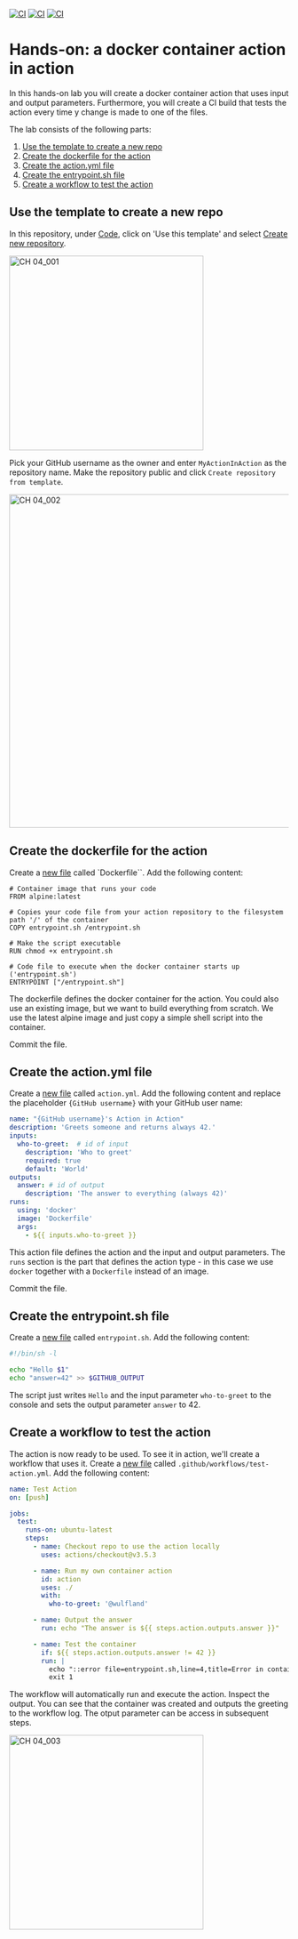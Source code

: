 [![CI](https://github.com/RamonElias/MyGithubActions/actions/workflows/simple-proj.yml/badge.svg?branch=main)](https://github.com/RamonElias/MyGithubActions/actions/workflows/simple-proj.yml)
[![CI](https://github.com/RamonElias/MyGithubActions/actions/workflows/simple-proj.yml/badge.svg?branch=main)](https://github.com/RamonElias/MyGithubActions/actions/workflows/simple-proj.yml)
[![CI](https://github.com/RamonElias/MyGithubActions/actions/workflows/simple-proj.yml/badge.svg?branch=main)](https://github.com/RamonElias/MyGithubActions/actions/workflows/simple-proj.yml)

# Hands-on: a docker container action in action

In this hands-on lab you will create a docker container action that uses input and output parameters. Furthermore, you will create a CI build that tests the action every time y change is made to one of the files.

The lab consists of the following parts:

1. [Use the template to create a new repo](#use-the-template-to-create-a-new-repo)
2. [Create the dockerfile for the action](#create-the-dockerfile-for-the-action)
3. [Create the action.yml file](#create-the-actionyml-file)
4. [Create the entrypoint.sh file](#create-the-entrypointsh-file)
5. [Create a workflow to test the action](#create-a-workflow-to-test-the-action)

## Use the template to create a new repo

In this repository, under [Code](/), click on 'Use this template' and select [Create new repository](../../generate).

<img width="350" alt="CH 04_001" src="https://github.com/GitHubActionsInAction/ActionInAction/assets/5276337/b477028d-f939-454a-9f9b-1b326261e06f">

Pick your GitHub username as the owner and enter `MyActionInAction` as the repository name. Make the repository public and click `Create repository from template`.

<img width="600" alt="CH 04_002" src="https://github.com/GitHubActionsInAction/ActionInAction/assets/5276337/3f1a0b86-8b4d-4523-a2bd-d0e19054caac">


## Create the dockerfile for the action

Create a [new file](../../new/main?filename=Dockerfile) called `Dockerfile``. Add the following content:

```Docker
# Container image that runs your code
FROM alpine:latest

# Copies your code file from your action repository to the filesystem path '/' of the container
COPY entrypoint.sh /entrypoint.sh

# Make the script executable
RUN chmod +x entrypoint.sh

# Code file to execute when the docker container starts up ('entrypoint.sh')
ENTRYPOINT ["/entrypoint.sh"]
```

The dockerfile defines the docker container for the action. You could also use an existing image, but we want to build everything from scratch. We use the latest alpine image and just copy a simple shell script into the container.

Commit the file.

## Create the action.yml file

Create a [new file](../../new/main?filename=action.yml) called `action.yml`. Add the following content and replace the placeholder `{GitHub username}` with your GitHub user name:

```YAML
name: "{GitHub username}'s Action in Action"
description: 'Greets someone and returns always 42.'
inputs:
  who-to-greet:  # id of input
    description: 'Who to greet'
    required: true
    default: 'World'
outputs:
  answer: # id of output
    description: 'The answer to everything (always 42)'
runs:
  using: 'docker'
  image: 'Dockerfile'
  args:
    - ${{ inputs.who-to-greet }}
```

This action file defines the action and the input and output parameters. The `runs` section is the part that defines the action type - in this case we use `docker` together with a `Dockerfile` instead of an image.

Commit the file.

## Create the entrypoint.sh file

Create a [new file](../../new/main?filename=entrypoint.sh) called `entrypoint.sh`. Add the following content:

```Bash
#!/bin/sh -l

echo "Hello $1"
echo "answer=42" >> $GITHUB_OUTPUT
```

The script just writes `Hello` and the input parameter `who-to-greet` to the console and sets the output parameter `answer` to 42.

## Create a workflow to test the action

The action is now ready to be used. To see it in action, we'll create a workflow that uses it. Create a [new file](../../new/main?filename=.github/workflows/test-action.yml) called `.github/workflows/test-action.yml`. Add the following content:

```YAML
name: Test Action
on: [push]

jobs:
  test:
    runs-on: ubuntu-latest
    steps:
      - name: Checkout repo to use the action locally
        uses: actions/checkout@v3.5.3

      - name: Run my own container action
        id: action
        uses: ./
        with:
          who-to-greet: '@wulfland'

      - name: Output the answer
        run: echo "The answer is ${{ steps.action.outputs.answer }}"

      - name: Test the container
        if: ${{ steps.action.outputs.answer != 42 }}
        run: |
          echo "::error file=entrypoint.sh,line=4,title=Error in container::The answer was not expected"
          exit 1
```

The workflow will automatically run and execute the action. Inspect the output. You can see that the container was created and outputs the greeting to the workflow log. The otput parameter can be access in subsequent steps.

<img width="350" alt="CH 04_003" src="https://github.com/GitHubActionsInAction/ActionInAction/assets/5276337/e6d2cbc6-186b-4093-9f63-d6bc31bace75">
